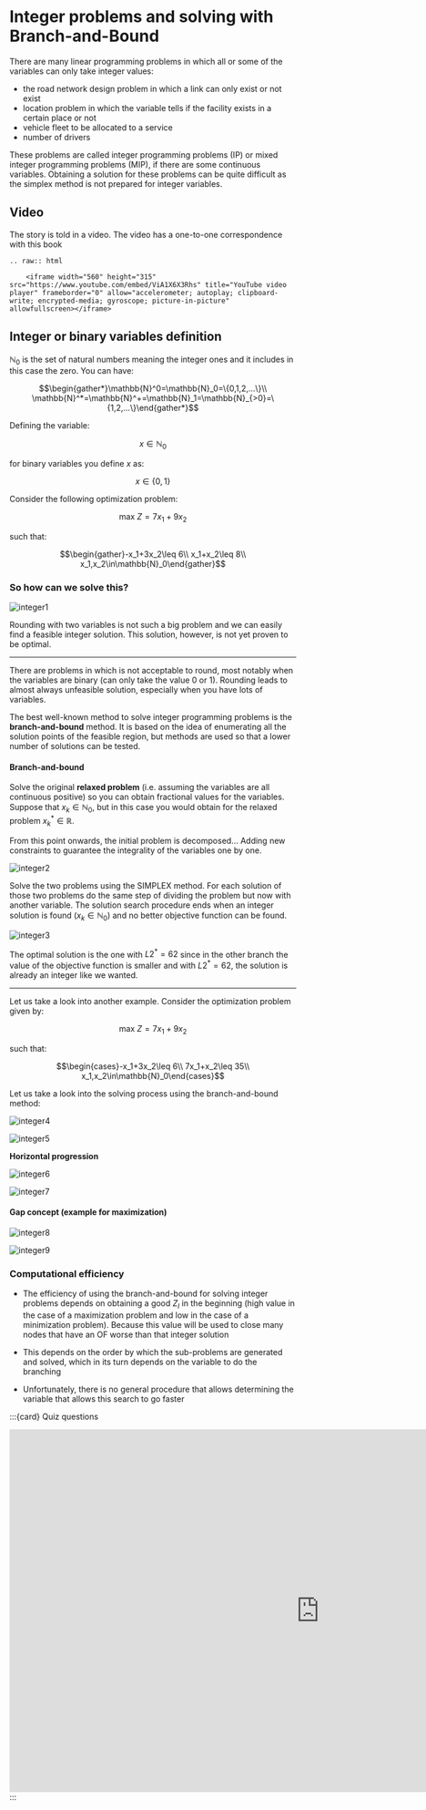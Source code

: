 # Integer problems and solving with Branch-and-Bound

There are many linear programming problems in which all or some of the variables can only take integer values:

* the road network design problem in which a link can only exist or not exist
* location problem in which the variable tells if the facility exists in a certain place or not
* vehicle fleet to be allocated to a service
* number of drivers

These problems are called integer programming problems (IP) or mixed integer programming problems (MIP), if there are some continuous variables. Obtaining a solution for these problems can be quite difficult as the simplex method is not prepared for integer variables.

## Video

The story is told  in a video. The video has a one-to-one correspondence with this book

```{eval-rst}
.. raw:: html

    <iframe width="560" height="315" src="https://www.youtube.com/embed/ViA1X6X3Rhs" title="YouTube video player" frameborder="0" allow="accelerometer; autoplay; clipboard-write; encrypted-media; gyroscope; picture-in-picture" allowfullscreen></iframe>
```

## Integer or binary variables definition

$\mathbb{N}_0$ is the set of natural numbers meaning the integer ones and it includes in this case the zero. You can have:

$$\begin{gather*}\mathbb{N}^0=\mathbb{N}_0=\{0,1,2,...\}\\ \mathbb{N}^*=\mathbb{N}^+=\mathbb{N}_1=\mathbb{N}_{>0}=\{1,2,...\}\end{gather*}$$

Defining the variable:

$$x\in\mathbb{N}_0$$

for binary variables you define $x$ as:

$$x\in\{0,1\}$$

Consider the following optimization problem:

$$\text{max }Z=7x_1+9x_2$$

such that:

$$\begin{gather}-x_1+3x_2\leq 6\\ x_1+x_2\leq 8\\ x_1,x_2\in\mathbb{N}_0\end{gather}$$

### So how can we solve this?

![integer1](https://files.mude.citg.tudelft.nl/integer1.png)

Rounding with two variables is not such a big problem and we can easily find a feasible integer solution. This solution, however, is not yet proven to be optimal.

---

There are problems in which is not acceptable to round, most notably when the variables are binary (can only take the value 0 or 1). Rounding leads to almost always unfeasible solution, especially when you have lots of variables.

The best well-known method to solve integer programming problems is the **branch-and-bound** method. It is based on the idea of enumerating all the solution points of the feasible region, but methods are used so that a lower number of solutions can be tested.

#### Branch-and-bound

Solve the original **relaxed problem** (i.e. assuming the variables are all continuous positive) so you can obtain fractional values for the variables. Suppose that $x_k\in\mathbb{N}_0$, but in this case you would obtain for the relaxed problem $x_k^*\in\mathbb{R}$.

From this point onwards, the initial problem is decomposed... Adding new constraints to guarantee the integrality of the variables one by one.

![integer2](https://files.mude.citg.tudelft.nl/integer2.png)

Solve the two problems using the SIMPLEX method. For each solution of those two problems do the same step of dividing the problem but now with another variable. The solution search procedure ends when an integer solution is found ($x_k\in\mathbb{N}_0$) and no better objective function can be found.

![integer3](https://files.mude.citg.tudelft.nl/integer3.png)

The optimal solution is the one with $L2^*=62$ since in the other branch the value of the objective function is smaller and with $L2^*=62$, the solution is already an integer like we wanted.

---

Let us take a look into another example. Consider the optimization problem given by:

$$\text{max }Z=7x_1+9x_2$$

such that:

$$\begin{cases}-x_1+3x_2\leq 6\\ 7x_1+x_2\leq 35\\ x_1,x_2\in\mathbb{N}_0\end{cases}$$

Let us take a look into the solving process using the branch-and-bound method:

![integer4](https://files.mude.citg.tudelft.nl/integer4.png)

![integer5](https://files.mude.citg.tudelft.nl/integer5.png)

**Horizontal progression**

![integer6](https://files.mude.citg.tudelft.nl/integer6.png)

![integer7](https://files.mude.citg.tudelft.nl/integer7.png)

#### Gap concept (example for maximization)

![integer8](https://files.mude.citg.tudelft.nl/integer8.png)

![integer9](https://files.mude.citg.tudelft.nl/integer9.png)

### Computational efficiency

* The efficiency of using the branch-and-bound for solving integer problems depends on obtaining a good $Z_I$ in the beginning (high value in the case of a maximization problem and low in the case of a minimization problem). Because this value will be used to close many nodes that have an OF worse than that integer solution

* This depends on the order by which the sub-problems are generated and solved, which in its turn depends on the variable to do the branching

* Unfortunately, there is no general procedure that allows determining the variable that allows this search to go faster

:::{card} Quiz questions
<iframe src="https://tudelft.h5p.com/content/1292123858535891397/embed" aria-label="2_3_4_1_branch_and_bound" width="1088" height="637" frameborder="0" allowfullscreen="allowfullscreen" allow="autoplay *; geolocation *; microphone *; camera *; midi *; encrypted-media *"></iframe><script src="https://tudelft.h5p.com/js/h5p-resizer.js" charset="UTF-8"></script>
:::